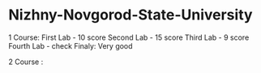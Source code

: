 # Nizhny-Novgorod-State-University
1 Course:
First Lab - 10 score
Second Lab - 15 score
Third Lab - 9 score
Fourth Lab - check
Finaly: Very good

2 Course :

